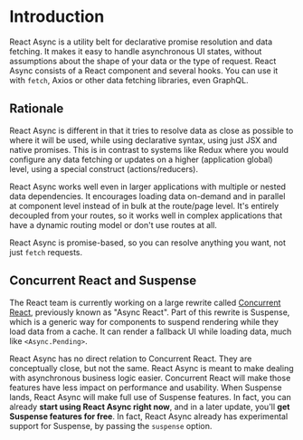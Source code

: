# Introduction

React Async is a utility belt for declarative promise resolution and data fetching. It makes it easy to handle
asynchronous UI states, without assumptions about the shape of your data or the type of request. React Async consists of
a React component and several hooks. You can use it with `fetch`, Axios or other data fetching libraries, even GraphQL.

## Rationale

React Async is different in that it tries to resolve data as close as possible to where it will be used, while using
declarative syntax, using just JSX and native promises. This is in contrast to systems like Redux where you would
configure any data fetching or updates on a higher (application global) level, using a special construct
(actions/reducers).

React Async works well even in larger applications with multiple or nested data dependencies. It encourages loading
data on-demand and in parallel at component level instead of in bulk at the route/page level. It's entirely decoupled
from your routes, so it works well in complex applications that have a dynamic routing model or don't use routes at all.

React Async is promise-based, so you can resolve anything you want, not just `fetch` requests.

## Concurrent React and Suspense

The React team is currently working on a large rewrite called [Concurrent React], previously known as "Async React".
Part of this rewrite is Suspense, which is a generic way for components to suspend rendering while they load data from
a cache. It can render a fallback UI while loading data, much like `<Async.Pending>`.

React Async has no direct relation to Concurrent React. They are conceptually close, but not the same. React Async is
meant to make dealing with asynchronous business logic easier. Concurrent React will make those features have less
impact on performance and usability. When Suspense lands, React Async will make full use of Suspense features. In fact,
you can already **start using React Async right now**, and in a later update, you'll **get Suspense features for free**.
In fact, React Async already has experimental support for Suspense, by passing the `suspense` option.

[concurrent react]: https://github.com/sw-yx/fresh-concurrent-react/blob/master/Intro.md#introduction-what-is-concurrent-react

